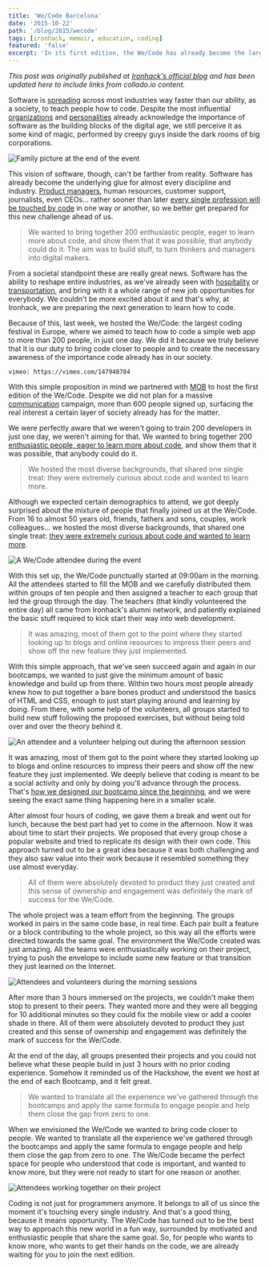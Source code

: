 ```yaml
---
title: 'We/Code Barcelona'
date: '2015-10-22'
path: '/blog/2015/wecode'
tags: [ironhack, memoir, education, coding]
featured: 'false'
excerpt: 'In its first edition, the We/Code has already become the largest coding festival in Europe, where we aimed to teach how to code a simple web app to more than 200 people, in just one day.'
---
```


_This post was originally published at [Ironhack's official blog](http://blog.ironhack.com/2015/11/wecode-bcn-2015/) and has been updated here to include links from collado.io content._

Software is [spreading](http://www.wsj.com/articles/SB10001424053111903480904576512250915629460) across most industries way faster than our ability, as a society, to teach people how to code. Despite the most influential [organizations](https://code.org) and [personalities](http://www.inquisitr.com/2512632/mark-zuckerberg-launches-new-website-to-encourage-more-coding-and-learning/) already acknowledge the importance of software as the building blocks of the digital age, we still perceive it as some kind of magic, performed by creepy guys inside the dark rooms of big corporations.

![Family picture at the end of the event](../../images/wecode-barcelona-1.jpg 'Family picture at the end of the event')

This vision of software, though, can't be farther from reality. Software has already become the underlying glue for almost every discipline and industry. [Product managers](/blog/2018/udacity-rdnd), human resources, customer support, journalists, even CEOs… rather sooner than later [every single profession will be touched by code](/blog/2016/hybrid-profile) in one way or another, so we better get prepared for this new challenge ahead of us.

> We wanted to bring together 200 enthusiastic people, eager to learn more about code, and show them that it was possible, that anybody could do it. The aim was to build stuff, to turn thinkers and managers into digital makers.

From a societal standpoint these are really great news. Software has the ability to reshape entire industries, as we've already seen with [hospitality](https://www.airbnb.com/) or [transportation](https://www.uber.com), and bring with it a whole range of new job opportunities for everybody. We couldn't be more excited about it and that's why, at Ironhack, we are preparing the next generation to learn how to code.

Because of this, last week, we hosted the We/Code: the largest coding festival in Europe, where we aimed to teach how to code a simple web app to more than 200 people, in just one day. We did it because we truly believe that it is our duty to bring code closer to people and to create the necessary awareness of the importance code already has in our society.

`vimeo: https://vimeo.com/147948784`

With this simple proposition in mind we partnered with [MOB](http://www.mob-barcelona.com) to host the first edition of the We/Code. Despite we did not plan for a massive [communication](http://www.cateconomica.com/Articulo/En-temas-de-programacion-existe-una-brecha-entre-lo-que-ofrece-la-universidad-y-lo-que-demanda-el-mercado) campaign, more than 600 people signed up, surfacing the real interest a certain layer of society already has for the matter.

We were perfectly aware that we weren't going to train 200 developers in just one day, we weren't aiming for that. We wanted to bring together 200 [enthusiastic people, eager to learn more about code](/blog/2017/alignment), and show them that it was possible, that anybody could do it.

> We hosted the most diverse backgrounds, that shared one single treat: they were extremely curious about code and wanted to learn more.

Although we expected certain demographics to attend, we got deeply surprised about the mixture of people that finally joined us at the We/Code. From 16 to almost 50 years old, friends, fathers and sons, couples, work colleagues… we hosted the most diverse backgrounds, that shared one single treat: [they were extremely curious about code and wanted to learn more](/blog/2017/curiosity-trumps-everything).

![A We/Code attendee during the event](../../images/wecode-barcelona-2.jpg 'A We/Code attendee during the event')

With this set up, the We/Code punctually started at 09:00am in the morning. All the attendees started to fill the MOB and we carefully distributed them within groups of ten people and then assigned a teacher to each group that led the group through the day. The teachers (that kindly volunteered the entire day) all came from Ironhack's alumni network, and patiently explained the basic stuff required to kick start their way into web development.

> It was amazing, most of them got to the point where they started looking up to blogs and online resources to impress their peers and show off the new feature they just implemented.

With this simple approach, that we've seen succeed again and again in our bootcamps, we wanted to just give the minimum amount of basic knowledge and build up from there. Within two hours most people already knew how to put together a bare bones product and understood the basics of HTML and CSS, enough to just start playing around and learning by doing. From there, with some help of the volunteers, all groups started to build new stuff following the proposed exercises, but without being told over and over the theory behind it.

![An attendee and a volunteer helping out during the afternoon session](../../images/wecode-barcelona-3.jpg 'An attendee and a volunteer helping out during the afternoon session')

It was amazing, most of them got to the point where they started looking up to blogs and online resources to impress their peers and show off the new feature they just implemented. We deeply believe that coding is meant to be a social activity and only by doing you'll advance through the process. That's [how we designed our bootcamp since the beginning](/blog/2017/building-our-community), and we were seeing the exact same thing happening here in a smaller scale.

After almost four hours of coding, we gave them a break and went out for lunch, because the best part had yet to come in the afternoon. Now it was about time to start their projects. We proposed that every group chose a popular website and tried to replicate its design with their own code. This approach turned out to be a great idea because it was both challenging and they also saw value into their work because it resembled something they use almost everyday.

> All of them were absolutely devoted to product they just created and this sense of ownership and engagement was definitely the mark of success for the We/Code.

The whole project was a team effort from the beginning. The groups worked in pairs in the same code base, in real time. Each pair built a feature or a block contributing to the whole project, so this way all the efforts were directed towards the same goal. The environment the We/Code created was just amazing. All the teams were enthusiastically working on their project, trying to push the envelope to include some new feature or that transition they just learned on the Internet.

![Attendees and volunteers during the morning sessions](../../images/wecode-barcelona-4.jpg 'Attendees and volunteers during the morning sessions')

After more than 3 hours immersed on the projects, we couldn't make them stop to present to their peers. They wanted more and they were all begging for 10 additional minutes so they could fix the mobile view or add a cooler shade in there. All of them were absolutely devoted to product they just created and this sense of ownership and engagement was definitely the mark of success for the We/Code.

At the end of the day, all groups presented their projects and you could not believe what these people build in just 3 hours with no prior coding experience. Somehow it reminded us of the Hackshow, the event we host at the end of each Bootcamp, and it felt great.

> We wanted to translate all the experience we've gathered through the bootcamps and apply the same formula to engage people and help them close the gap from zero to one.

When we envisioned the We/Code we wanted to bring code closer to people. We wanted to translate all the experience we've gathered through the bootcamps and apply the same formula to engage people and help them close the gap from zero to one. The We/Code became the perfect space for people who understood that code is important, and wanted to know more, but they were not ready to start for one reason or another.

![Attendees working together on their project](../../images/wecode-barcelona-5.jpg 'Attendees working together on their project')

Coding is not just for programmers anymore. It belongs to all of us since the moment it's touching every single industry. And that's a good thing, because it means opportunity. The We/Code has turned out to be the best way to approach this new world in a fun way, surrounded by motivated and enthusiastic people that share the same goal. So, for people who wants to know more, who wants to get their hands on the code, we are already waiting for you to join the next edition.
